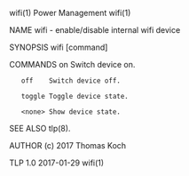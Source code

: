 wifi(1)                                                                                        Power Management                                                                                       wifi(1)

NAME
       wifi - enable/disable internal wifi device

SYNOPSIS
       wifi [command]

COMMANDS
       on     Switch device on.

       off    Switch device off.

       toggle Toggle device state.

       <none> Show device state.

SEE ALSO
       tlp(8).

AUTHOR
       (c) 2017 Thomas Koch <linrunner at gmx.net>

TLP 1.0                                                                                           2017-01-29                                                                                          wifi(1)
